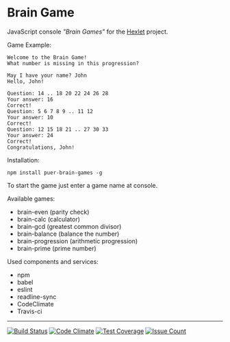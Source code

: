 # Brain Game
JavaScript console _"Brain Games"_ for the [Hexlet](https://ru.hexlet.io/) project.

Game Example:
```
Welcome to the Brain Game!
What number is missing in this progression?

May I have your name? John
Hello, John!

Question: 14 .. 18 20 22 24 26 28
Your answer: 16
Correct!
Question: 5 6 7 8 9 .. 11 12
Your answer: 10
Correct!
Question: 12 15 18 21 .. 27 30 33
Your answer: 24
Correct!
Congratulations, John!
```
Installation:

`npm install puer-brain-games -g`

To start the game just enter a game name at console.

Available games:
+ brain-even (parity check)
+ brain-calc (calculator)
+ brain-gcd (greatest common divisor)
+ brain-balance (balance the number)
+ brain-progression (arithmetic progression)
+ brain-prime (prime number)

Used components and services:
+ npm
+ babel
+ eslint
+ readline-sync
+ CodeClimate
+ Travis-ci

***

[![Build Status](https://travis-ci.org/mrpuer/project-lvl1-s124.svg?branch=master)](https://travis-ci.org/mrpuer/project-lvl1-s124)
[![Code Climate](https://codeclimate.com/github/mrpuer/project-lvl1-s124/badges/gpa.svg)](https://codeclimate.com/github/mrpuer/project-lvl1-s124)
[![Test Coverage](https://codeclimate.com/github/mrpuer/project-lvl1-s124/badges/coverage.svg)](https://codeclimate.com/github/mrpuer/project-lvl1-s124)
[![Issue Count](https://codeclimate.com/github/mrpuer/project-lvl1-s124/badges/issue_count.svg)](https://codeclimate.com/github/mrpuer/project-lvl1-s124)

